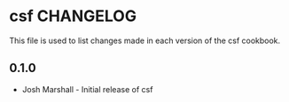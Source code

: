 csf CHANGELOG
=====================

This file is used to list changes made in each version of the csf cookbook.

0.1.0
-----
- Josh Marshall - Initial release of csf
